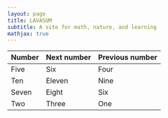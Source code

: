 ```yaml
---
layout: page
title: LAVASUM
subtitle: A site for math, nature, and learning
mathjax: true
---
```


| Number | Next number | Previous number |
| :------ |:--- | :--- |
| Five | Six | Four |
| Ten | Eleven | Nine |
| Seven | Eight | Six |
| Two | Three | One |

